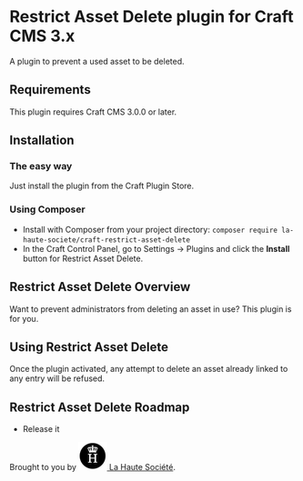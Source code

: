 # Restrict Asset Delete plugin for Craft CMS 3.x

A plugin to prevent a used asset to be deleted.

## Requirements

This plugin requires Craft CMS 3.0.0 or later.

## Installation

### The easy way

Just install the plugin from the Craft Plugin Store.

### Using Composer

  - Install with Composer from your project directory: `composer require la-haute-societe/craft-restrict-asset-delete`
  - In the Craft Control Panel, go to Settings → Plugins and click the **Install** button for Restrict Asset Delete.


## Restrict Asset Delete Overview

Want to prevent administrators from deleting an asset in use?
This plugin is for you.


## Using Restrict Asset Delete

Once the plugin activated, any attempt to delete an asset already linked to any entry will be refused.


## Restrict Asset Delete Roadmap

* Release it


Brought to you by [![LHS Logo](resources/img/lhs.png) La Haute Société][lhs-site].

[lhs-site]: https://www.lahautesociete.com